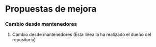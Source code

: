 # Propuestas de mejora

### Cambio desde mantenedores

1. Cambio desde mantenedores (Esta linea la ha realizado el dueño del repositorio)